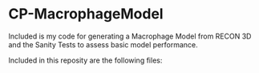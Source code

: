 # CP-MacrophageModel
Included is my code for generating a Macrophage Model from RECON 3D and the Sanity Tests to assess basic model performance. 

Included in this reposity are the following files: 

